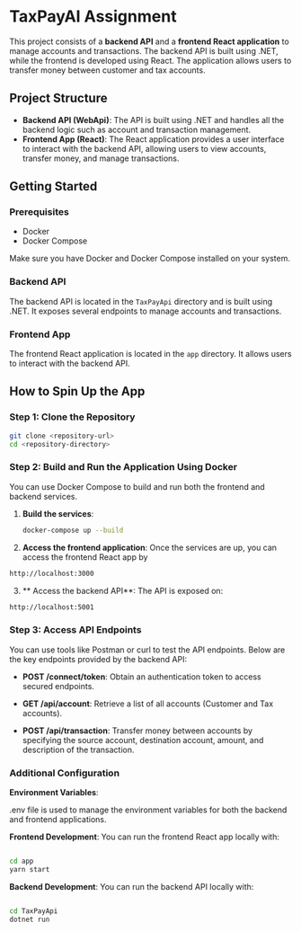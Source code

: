 # TaxPayAI Assignment

This project consists of a **backend API** and a **frontend React application** to manage accounts and transactions. The backend API is built using .NET, while the frontend is developed using React. The application allows users to transfer money between customer and tax accounts.

## Project Structure

- **Backend API (WebApi)**: The API is built using .NET and handles all the backend logic such as account and transaction management.
- **Frontend App (React)**: The React application provides a user interface to interact with the backend API, allowing users to view accounts, transfer money, and manage transactions.

## Getting Started

### Prerequisites

- Docker
- Docker Compose

Make sure you have Docker and Docker Compose installed on your system.

### Backend API

The backend API is located in the `TaxPayApi` directory and is built using .NET. It exposes several endpoints to manage accounts and transactions.

### Frontend App

The frontend React application is located in the `app` directory. It allows users to interact with the backend API.

## How to Spin Up the App

### Step 1: Clone the Repository

```bash
git clone <repository-url>
cd <repository-directory>
```

### Step 2: Build and Run the Application Using Docker

You can use Docker Compose to build and run both the frontend and backend services.

1. **Build the services**:
   ```bash
   docker-compose up --build
   ```
2. **Access the frontend application**:
   Once the services are up, you can access the frontend React app by

```bash
http://localhost:3000
```

3. ** Access the backend API**: The API is exposed on:

```bash
http://localhost:5001
```

### Step 3: Access API Endpoints

You can use tools like Postman or curl to test the API endpoints. Below are the key endpoints provided by the backend API:

- **POST /connect/token**: Obtain an authentication token to access secured endpoints.
- **GET /api/account**: Retrieve a list of all accounts (Customer and Tax accounts).

- **POST /api/transaction**: Transfer money between accounts by specifying the source account, destination account, amount, and description of the transaction.

### Additional Configuration

**Environment Variables**:

.env file is used to manage the environment variables for both the backend and frontend applications.

**Frontend Development**: You can run the frontend React app locally with:

```bash

cd app
yarn start
```

**Backend Development**: You can run the backend API locally with:

```bash

cd TaxPayApi
dotnet run
```
